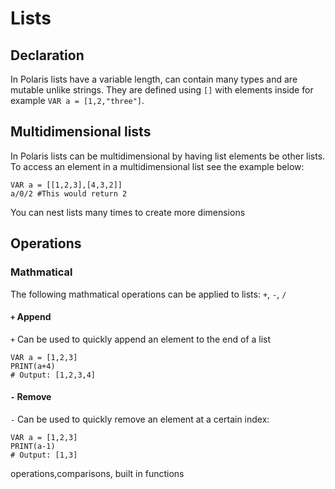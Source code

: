 # Lists

## Declaration
In Polaris lists have a variable length, can contain many types and are mutable unlike strings. They are defined using `[]` with elements inside for example `VAR a = [1,2,"three"]`. 

## Multidimensional lists
In Polaris lists can be multidimensional by having list elements be other lists. To access an element in a multidimensional list see the example below:
```
VAR a = [[1,2,3],[4,3,2]]
a/0/2 #This would return 2
```
You can nest lists many times to create more dimensions

## Operations
### Mathmatical
The following mathmatical operations can be applied to lists: `+`, `-`, `/`

#### `+` Append
`+` Can be used to quickly append an element to the end of a list 
```
VAR a = [1,2,3]
PRINT(a+4)
# Output: [1,2,3,4]
```
#### `-` Remove
`-` Can be used to quickly remove an element at a certain index:
```
VAR a = [1,2,3]
PRINT(a-1)
# Output: [1,3]
```

operations,comparisons, built in functions
